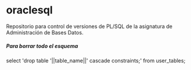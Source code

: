 # oraclesql
Repositorio para control de versiones de PL/SQL de la asignatura de Administración de Bases Datos.


##### Para borrar todo el esquema

select 'drop table '||table_name||' cascade constraints;' from user_tables;
